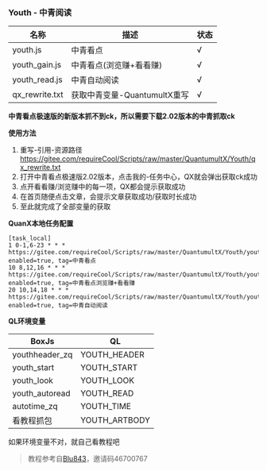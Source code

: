 ### Youth - 中青阅读

| 名称             | 描述            | 状态 |
|----------------|---------------|----|
| youth.js       | 中青看点          | √  |
| youth_gain.js  | 中青看点(浏览赚+看看赚) | √  |
| youth_read.js  | 中青自动阅读        | √  |
| qx_rewrite.txt | 获取中青变量-QuantumultX重写   | √  |

**中青看点极速版的新版本抓不到ck，所以需要下载2.02版本的中青抓取ck**

**使用方法**
1. 重写-引用-资源路径 https://gitee.com/requireCool/Scripts/raw/master/QuantumultX/Youth/qx_rewrite.txt
2. 打开中青看点极速版2.02版本，点击我的-任务中心，QX就会弹出获取ck成功
3. 点开看看赚/浏览赚中的每一项，QX都会提示获取成功
4. 在首页随便点击文章，会提示文章获取成功/获取时长成功
5. 至此就完成了全部变量的获取

**QuanX本地任务配置**
```
[task_local]
1 0-1,6-23 * * * https://gitee.com/requireCool/Scripts/raw/master/QuantumultX/Youth/youth.js, enabled=true, tag=中青看点
10 8,12,16 * * * https://gitee.com/requireCool/Scripts/raw/master/QuantumultX/Youth/youth_gain.js, enabled=true, tag=中青看点浏览赚+看看赚
20 10,14,18 * * * https://gitee.com/requireCool/Scripts/raw/master/QuantumultX/Youth/youth_read.js, enabled=true, tag=中青自动阅读
```

**QL环境变量**

| BoxJs          | QL           |
|----------------|--------------|
| youthheader_zq | YOUTH_HEADER |
| youth_start | YOUTH_START |
| youth_look | YOUTH_LOOK |
| youth_autoread| YOUTH_READ |
| autotime_zq | YOUTH_TIME |
| 看教程抓包 | YOUTH_ARTBODY |

如果环境变量不对，就自己看教程吧

>教程参考自[Blu843](https://note.youdao.com/ynoteshare1/index.html?id=3a17dce54e83fd25a7a3de757b9b70cc&amp;type=note#/)，邀请码46700767